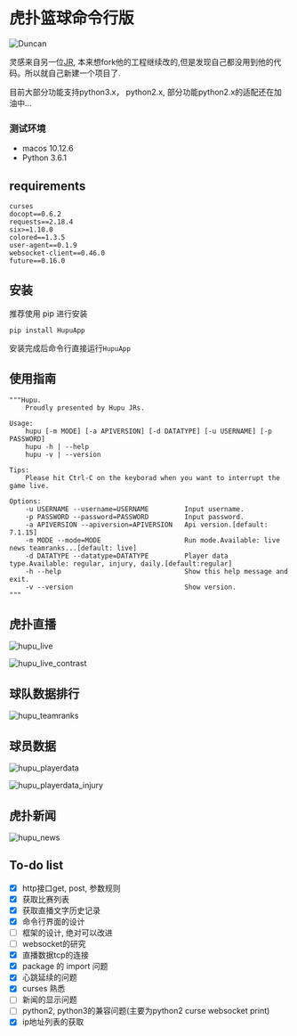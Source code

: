 # 虎扑篮球命令行版  
![Duncan](images/Duncan.jpg)

灵感来自另一位[JR](https://github.com/chenjiandongx/HupuLive), 本来想fork他的工程继续改的,但是发现自己都没用到他的代码。所以就自己新建一个项目了.

目前大部分功能支持python3.x， python2.x, 部分功能python2.x的适配还在加油中...

### 测试环境
* macos 10.12.6
* Python 3.6.1 

## requirements

```
curses
docopt==0.6.2
requests==2.18.4
six>=1.10.0
colored==1.3.5
user-agent==0.1.9
websocket-client==0.46.0
future==0.16.0
```

## 安装

推荐使用 pip 进行安装
```
pip install HupuApp
```
安装完成后命令行直接运行`HupuApp`

## 使用指南
```shell
"""Hupu.
    Proudly presented by Hupu JRs.

Usage:
    hupu [-m MODE] [-a APIVERSION] [-d DATATYPE] [-u USERNAME] [-p PASSWORD]
    hupu -h | --help
    hupu -v | --version

Tips:
    Please hit Ctrl-C on the keyborad when you want to interrupt the game live.

Options:
    -u USERNAME --username=USERNAME         Input username.
    -p PASSWORD --password=PASSWORD         Input password.
    -a APIVERSION --apiversion=APIVERSION   Api version.[default: 7.1.15]
    -m MODE --mode=MODE                     Run mode.Available: live news teamranks...[default: live]
    -d DATATYPE --datatype=DATATYPE         Player data type.Available: regular, injury, daily.[default:regular]
    -h --help                               Show this help message and exit.
    -v --version                            Show version.
"""
```

## 虎扑直播
![hupu_live](images/hupu_live.gif)

![hupu_live_contrast](images/hupu_live_contrast.gif)



## 球队数据排行

![hupu_teamranks](images/hupu_teamranks.gif)


## 球员数据

![hupu_playerdata](images/hupu_playerdata.gif)


![hupu_playerdata_injury](images/hupu_playerdata_injury.gif)

## 虎扑新闻

![hupu_news](images/hupu_news.gif)


## To-do list
* [x] http接口get, post, 参数规则
* [x] 获取比赛列表
* [x] 获取直播文字历史记录
* [x] 命令行界面的设计
* [ ] 框架的设计, 绝对可以改进
* [ ] websocket的研究
* [x] 直播数据tcp的连接
* [x] package 的 import 问题
* [x] 心跳延续的问题
* [x] curses 熟悉
* [ ] 新闻的显示问题
* [ ] python2, python3的兼容问题(主要为python2 curse websocket print)
* [x] ip地址列表的获取
